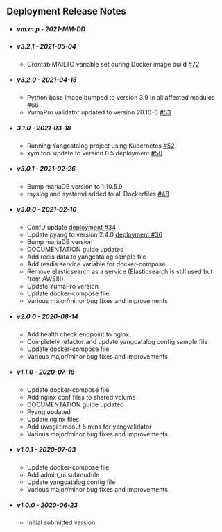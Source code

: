 ## Deployment Release Notes

* ##### vm.m.p - 2021-MM-DD

* ##### v3.2.1 - 2021-05-04

  * Crontab MAILTO variable set during Docker image build [#72](https://github.com/YangCatalog/deployment/issues/72)

* ##### v3.2.0 - 2021-04-15

  * Python base image bumped to version 3.9 in all affected modules [#66](https://github.com/YangCatalog/deployment/issues/66)
  * YumaPro validator updated to version 20.10-6 [#53](https://github.com/YangCatalog/deployment/issues/53)

* ##### 3.1.0 - 2021-03-18

  * Running Yangcatalog project using Kubernetes [#52](https://github.com/YangCatalog/deployment/issues/52)
  * xym tool update to version 0.5 deployment [#50](https://github.com/YangCatalog/deployment/issues/50)

* ##### v3.0.1 - 2021-02-26

  * Bump mariaDB version to 1:10.5.9
  * rsyslog and systemd added to all Dockerfiles [#48](https://github.com/YangCatalog/deployment/issues/48)

* ##### v3.0.0 - 2021-02-10

  * ConfD update [deployment #34](https://github.com/YangCatalog/deployment/issues/34)
  * Update pyang to version 2.4.0 [deployment #36]( https://github.com/YangCatalog/deployment/issues/36)
  * Bump mariaDB version
  * DOCUMENTATION guide updated
  * Add redis data to yangcatalog sample file
  * Add resdis service variable for docker-compose
  * Remove elasticsearch as a service (Elasticsearch is still used but from AWS!!!)
  * Update YumaPro version
  * Update docker-compose file
  * Various major/minor bug fixes and improvements

* ##### v2.0.0 - 2020-08-14

  * Add health check endpoint to nginx
  * Completely refactor and update yangcatalog config sample file
  * Update docker-compose file
  * Various major/minor bug fixes and improvements

* ##### v1.1.0 - 2020-07-16

  * Update docker-compose file
  * Add nginx conf files to shared volume
  * DOCUMENTATION guide updated
  * Pyang updated
  * Update nginx files
  * Add uwsgi timeout 5 mins for yangvalidator
  * Various major/minor bug fixes and improvements

* ##### v1.0.1 - 2020-07-03

  * Update docker-compose file
  * Add admin_ui submodule
  * Update yangcatalog config file
  * Various major/minor bug fixes and improvements

* ##### v1.0.0 - 2020-06-23

  * Initial submitted version
